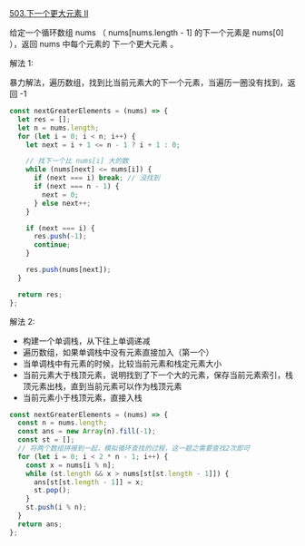 [503.下一个更大元素 II](https://leetcode.cn/problems/next-greater-element-ii/description/)

给定一个循环数组 nums （ nums[nums.length - 1] 的下一个元素是 nums[0] ），返回 nums 中每个元素的 下一个更大元素 。

解法 1:

暴力解法，遍历数组，找到比当前元素大的下一个元素，当遍历一圈没有找到，返回 -1

```js
const nextGreaterElements = (nums) => {
  let res = [];
  let n = nums.length;
  for (let i = 0; i < n; i++) {
    let next = i + 1 <= n - 1 ? i + 1 : 0;

    // 找下一个比 nums[i] 大的数
    while (nums[next] <= nums[i]) {
      if (next === i) break; // 没找到
      if (next === n - 1) {
        next = 0;
      } else next++;
    }

    if (next === i) {
      res.push(-1);
      continue;
    }

    res.push(nums[next]);
  }

  return res;
};
```

解法 2:

- 构建一个单调栈，从下往上单调递减
- 遍历数组，如果单调栈中没有元素直接加入（第一个）
- 当单调栈中有元素的时候，比较当前元素和栈定元素大小
- 当前元素大于栈顶元素，说明找到了下一个大的元素，保存当前元素索引，栈顶元素出栈，直到当前元素可以作为栈顶元素
- 当前元素小于栈顶元素，直接入栈

```js
const nextGreaterElements = (nums) => {
  const n = nums.length;
  const ans = new Array(n).fill(-1);
  const st = [];
  // 将两个数组拼接到一起，模拟循环查找的过程，这一题之需要查找2次即可
  for (let i = 0; i < 2 * n - 1; i++) {
    const x = nums[i % n];
    while (st.length && x > nums[st[st.length - 1]]) {
      ans[st[st.length - 1]] = x;
      st.pop();
    }
    st.push(i % n);
  }
  return ans;
};
```
